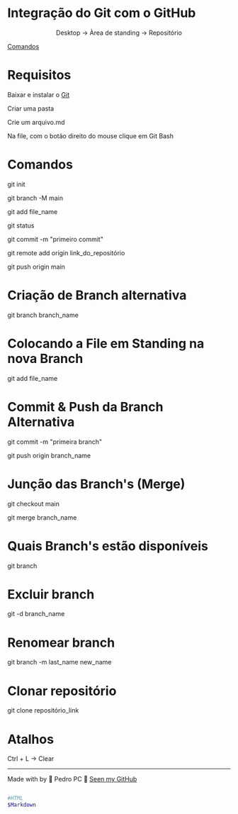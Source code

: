 <!-- Título -->
# Integração do Git com o GitHub

<!-- Descrição -->
<p align="center" >Desktop -> Àrea de standing -> Repositório</p>
 
<!-- Tabela de conteúdos -->
[Comandos](#comandos)

# Requisitos
<p>Baixar e instalar o <a href="https://git-scm.com/" target="_blank">Git</a></p>
<p>Criar uma pasta</p>
<p>Crie um arquivo.md</p>
<p>Na file, com o botão direito do mouse clique em Git Bash</p>

# Comandos
<p>git init</p>
<p>git branch -M main</p>
<p>git add file_name</p> <!-- coloca na área de standing -->
<p>git status</p>
<p>git commit -m "primeiro commit"</p>
<p>git remote add origin link_do_repositório</p>
<p>git push origin main</p>

# Criação de Branch alternativa
<p>git branch branch_name</p>

# Colocando a File em Standing na nova Branch
<p>git add file_name</p>

# Commit & Push da Branch Alternativa
<p>git commit -m "primeira branch"</p>
<p>git push origin branch_name</p>

# Junção das Branch's (Merge)
<p>git checkout main</p>
<p>git merge branch_name</p>

# Quais Branch's estão disponíveis
<p>git branch</p>

# Excluir branch
<p>git -d branch_name</p>

# Renomear branch
<p>git branch -m last_name new_name</p>

# Clonar repositório
<p>git clone repositório_link</p>

# Atalhos
<p>Ctrl + L -> Clear</p>

---
Made with by 💙 Pedro PC 👋 <a href="https://github.com/pedroliveirahm">Seen my GitHub</a>

```bash

#HTML
$Markdown

````